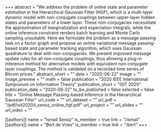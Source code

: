 +++
abstract = "We address the problem of online state and parameter estimation in the Hierarchical Gaussian Filter (HGF), which is a multi-layer dynamic model with non-conjugate couplings between upper-layer hidden states and parameters of a lower layer. These non-conjugacies necessitate the approximation of marginalization and expectation integrals, while the online inference constraint renders batch learning and Monte Carlo sampling unsuitable. Here we formulate the problem as a message passing task on a factor graph and propose an online variational message passing-based state and parameter tracking algorithm, which uses Gaussian quadrature to deal with non-conjugacies. We present improved message update rules for all non-conjugate couplings, thus allowing a plug-in inference method for alternative models with equivalent non-conjugate layer couplings. The method is validated on a recorded time series of Bitcoin prices."
abstract_short = ""
date = "2020-06-22"
image = ""
image_preview = ""
math = false
publication = "2020 IEEE International Symposium on Information Theory"
publication_short = "ISIT 2020"
publication_date = "2020-06-22"
to_be_published = false
selected = false
title = "Online Message Passing-based Inference in the Hierarchical Gaussian Filter"
url_code = ""
url_dataset = ""
url_pdf = "/pdf/isit2020/i_senoz_online_hgf.pdf"
url_project = ""
url_slides = ""
url_video = ""

[[authors]]
    name = "Ismail Senoz"
    is_member = true
    link = "/ismail"
[[authors]]
    name = "Bert de Vries"
    is_member = true
    link = "/bert"
+++
